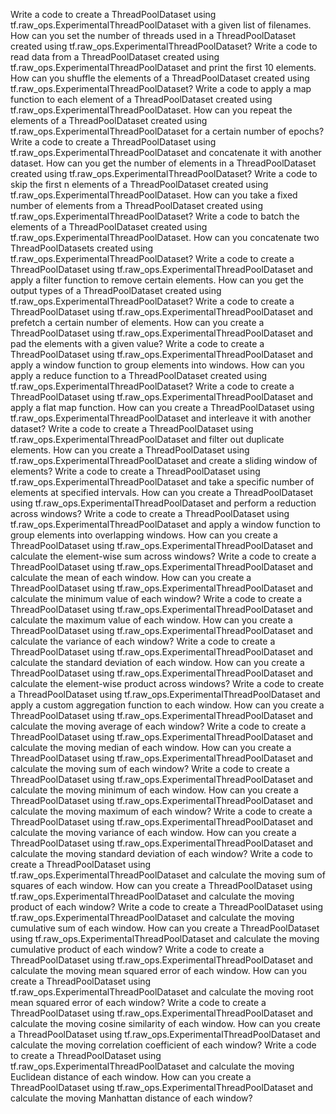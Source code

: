 Write a code to create a ThreadPoolDataset using tf.raw_ops.ExperimentalThreadPoolDataset with a given list of filenames.
How can you set the number of threads used in a ThreadPoolDataset created using tf.raw_ops.ExperimentalThreadPoolDataset?
Write a code to read data from a ThreadPoolDataset created using tf.raw_ops.ExperimentalThreadPoolDataset and print the first 10 elements.
How can you shuffle the elements of a ThreadPoolDataset created using tf.raw_ops.ExperimentalThreadPoolDataset?
Write a code to apply a map function to each element of a ThreadPoolDataset created using tf.raw_ops.ExperimentalThreadPoolDataset.
How can you repeat the elements of a ThreadPoolDataset created using tf.raw_ops.ExperimentalThreadPoolDataset for a certain number of epochs?
Write a code to create a ThreadPoolDataset using tf.raw_ops.ExperimentalThreadPoolDataset and concatenate it with another dataset.
How can you get the number of elements in a ThreadPoolDataset created using tf.raw_ops.ExperimentalThreadPoolDataset?
Write a code to skip the first n elements of a ThreadPoolDataset created using tf.raw_ops.ExperimentalThreadPoolDataset.
How can you take a fixed number of elements from a ThreadPoolDataset created using tf.raw_ops.ExperimentalThreadPoolDataset?
Write a code to batch the elements of a ThreadPoolDataset created using tf.raw_ops.ExperimentalThreadPoolDataset.
How can you concatenate two ThreadPoolDatasets created using tf.raw_ops.ExperimentalThreadPoolDataset?
Write a code to create a ThreadPoolDataset using tf.raw_ops.ExperimentalThreadPoolDataset and apply a filter function to remove certain elements.
How can you get the output types of a ThreadPoolDataset created using tf.raw_ops.ExperimentalThreadPoolDataset?
Write a code to create a ThreadPoolDataset using tf.raw_ops.ExperimentalThreadPoolDataset and prefetch a certain number of elements.
How can you create a ThreadPoolDataset using tf.raw_ops.ExperimentalThreadPoolDataset and pad the elements with a given value?
Write a code to create a ThreadPoolDataset using tf.raw_ops.ExperimentalThreadPoolDataset and apply a window function to group elements into windows.
How can you apply a reduce function to a ThreadPoolDataset created using tf.raw_ops.ExperimentalThreadPoolDataset?
Write a code to create a ThreadPoolDataset using tf.raw_ops.ExperimentalThreadPoolDataset and apply a flat map function.
How can you create a ThreadPoolDataset using tf.raw_ops.ExperimentalThreadPoolDataset and interleave it with another dataset?
Write a code to create a ThreadPoolDataset using tf.raw_ops.ExperimentalThreadPoolDataset and filter out duplicate elements.
How can you create a ThreadPoolDataset using tf.raw_ops.ExperimentalThreadPoolDataset and create a sliding window of elements?
Write a code to create a ThreadPoolDataset using tf.raw_ops.ExperimentalThreadPoolDataset and take a specific number of elements at specified intervals.
How can you create a ThreadPoolDataset using tf.raw_ops.ExperimentalThreadPoolDataset and perform a reduction across windows?
Write a code to create a ThreadPoolDataset using tf.raw_ops.ExperimentalThreadPoolDataset and apply a window function to group elements into overlapping windows.
How can you create a ThreadPoolDataset using tf.raw_ops.ExperimentalThreadPoolDataset and calculate the element-wise sum across windows?
Write a code to create a ThreadPoolDataset using tf.raw_ops.ExperimentalThreadPoolDataset and calculate the mean of each window.
How can you create a ThreadPoolDataset using tf.raw_ops.ExperimentalThreadPoolDataset and calculate the minimum value of each window?
Write a code to create a ThreadPoolDataset using tf.raw_ops.ExperimentalThreadPoolDataset and calculate the maximum value of each window.
How can you create a ThreadPoolDataset using tf.raw_ops.ExperimentalThreadPoolDataset and calculate the variance of each window?
Write a code to create a ThreadPoolDataset using tf.raw_ops.ExperimentalThreadPoolDataset and calculate the standard deviation of each window.
How can you create a ThreadPoolDataset using tf.raw_ops.ExperimentalThreadPoolDataset and calculate the element-wise product across windows?
Write a code to create a ThreadPoolDataset using tf.raw_ops.ExperimentalThreadPoolDataset and apply a custom aggregation function to each window.
How can you create a ThreadPoolDataset using tf.raw_ops.ExperimentalThreadPoolDataset and calculate the moving average of each window?
Write a code to create a ThreadPoolDataset using tf.raw_ops.ExperimentalThreadPoolDataset and calculate the moving median of each window.
How can you create a ThreadPoolDataset using tf.raw_ops.ExperimentalThreadPoolDataset and calculate the moving sum of each window?
Write a code to create a ThreadPoolDataset using tf.raw_ops.ExperimentalThreadPoolDataset and calculate the moving minimum of each window.
How can you create a ThreadPoolDataset using tf.raw_ops.ExperimentalThreadPoolDataset and calculate the moving maximum of each window?
Write a code to create a ThreadPoolDataset using tf.raw_ops.ExperimentalThreadPoolDataset and calculate the moving variance of each window.
How can you create a ThreadPoolDataset using tf.raw_ops.ExperimentalThreadPoolDataset and calculate the moving standard deviation of each window?
Write a code to create a ThreadPoolDataset using tf.raw_ops.ExperimentalThreadPoolDataset and calculate the moving sum of squares of each window.
How can you create a ThreadPoolDataset using tf.raw_ops.ExperimentalThreadPoolDataset and calculate the moving product of each window?
Write a code to create a ThreadPoolDataset using tf.raw_ops.ExperimentalThreadPoolDataset and calculate the moving cumulative sum of each window.
How can you create a ThreadPoolDataset using tf.raw_ops.ExperimentalThreadPoolDataset and calculate the moving cumulative product of each window?
Write a code to create a ThreadPoolDataset using tf.raw_ops.ExperimentalThreadPoolDataset and calculate the moving mean squared error of each window.
How can you create a ThreadPoolDataset using tf.raw_ops.ExperimentalThreadPoolDataset and calculate the moving root mean squared error of each window?
Write a code to create a ThreadPoolDataset using tf.raw_ops.ExperimentalThreadPoolDataset and calculate the moving cosine similarity of each window.
How can you create a ThreadPoolDataset using tf.raw_ops.ExperimentalThreadPoolDataset and calculate the moving correlation coefficient of each window?
Write a code to create a ThreadPoolDataset using tf.raw_ops.ExperimentalThreadPoolDataset and calculate the moving Euclidean distance of each window.
How can you create a ThreadPoolDataset using tf.raw_ops.ExperimentalThreadPoolDataset and calculate the moving Manhattan distance of each window?